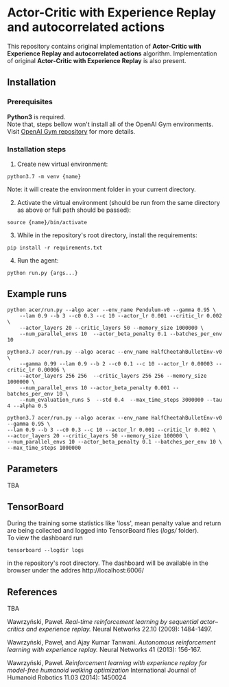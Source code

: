 # Actor-Critic with Experience Replay and autocorrelated actions
This repository contains original implementation of **Actor-Critic with
 Experience Replay and autocorrelated actions** algorithm.
 Implementation of original **Actor-Critic with Experience Replay** is also present.
## Installation

### Prerequisites
**Python3** is required.  
Note that, steps bellow won't install 
all of the OpenAI Gym environments. Visit
[OpenAI Gym repository](https://github.com/openai/gym) for more details.

### Installation steps
1. Create new virtual environment:
```shell script
python3.7 -m venv {name}
```
Note: it will create the environment folder in your current directory.

2. Activate the virtual environment (should be run from the same directory as above
or full path should be passed):
```shell script
source {name}/bin/activate 
```
3. While in the repository's root directory, install the requirements:
```shell script
pip install -r requirements.txt
``` 

4. Run the agent:
```shell script
python run.py {args...}
``` 

## Example runs

```shell script
python acer/run.py --algo acer --env_name Pendulum-v0 --gamma 0.95 \
    --lam 0.9 --b 3 --c0 0.3 --c 10 --actor_lr 0.001 --critic_lr 0.002  \
    --actor_layers 20 --critic_layers 50 --memory_size 1000000 \
    --num_parallel_envs 10  --actor_beta_penalty 0.1 --batches_per_env 10
```

```shell script
python3.7 acer/run.py --algo acerac --env_name HalfCheetahBulletEnv-v0 \
    --gamma 0.99 --lam 0.9 --b 2 --c0 0.1 --c 10 --actor_lr 0.00003 --critic_lr 0.00006 \
    --actor_layers 256 256  --critic_layers 256 256 --memory_size 1000000 \
    --num_parallel_envs 10 --actor_beta_penalty 0.001 --batches_per_env 10 \
    --num_evaluation_runs 5  --std 0.4  --max_time_steps 3000000 --tau 4 --alpha 0.5
```

```shell script 
python3.7 acer/run.py --algo acerax --env_name HalfCheetahBulletEnv-v0 --gamma 0.95 \
--lam 0.9 --b 3 --c0 0.3 --c 10 --actor_lr 0.001 --critic_lr 0.002 \
--actor_layers 20 --critic_layers 50 --memory_size 100000 \
--num_parallel_envs 10 --actor_beta_penalty 0.1 --batches_per_env 10 \
--max_time_steps 1000000
```
## Parameters
TBA

## TensorBoard
During the training some statistics like 'loss', mean penalty value and return are being
collected and logged into TensorBoard files (*logs/* folder).  
To view the dashboard run
```shell script
tensorboard --logdir logs
```
in the repository's root directory. The dashboard will be available in the browser under
the addres http://localhost:6006/


## References
 
TBA
 
Wawrzyński, Paweł.
*Real-time reinforcement learning by sequential actor–critics
and experience replay.*
Neural Networks 22.10 (2009): 1484-1497.

Wawrzyński, Paweł, and Ajay Kumar Tanwani.
*Autonomous reinforcement learning with experience replay.*
Neural Networks 41 (2013): 156-167.

Wawrzyński, Paweł. 
*Reinforcement learning with experience replay for model-free humanoid walking optimization*
International Journal of Humanoid Robotics 11.03 (2014): 1450024

